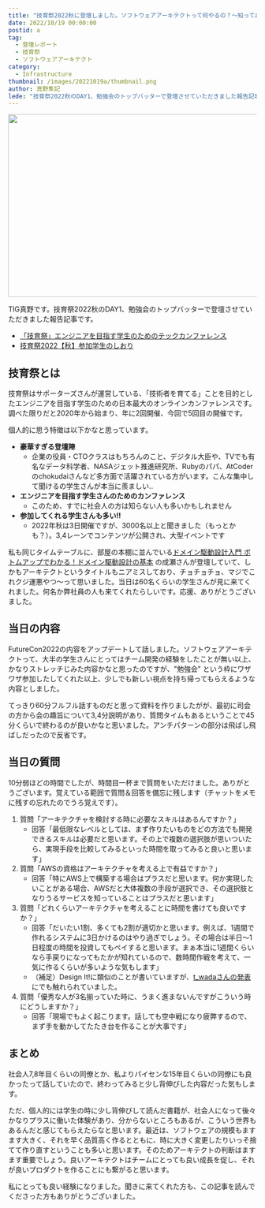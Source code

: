 ```yaml
---
title: "技育祭2022秋に登壇しました。ソフトウェアアーキテクトって何やるの？～知っておくと役立つ考え方を共有します～"
date: 2022/10/19 00:00:00
postid: a
tag:
  - 登壇レポート
  - 技育祭
  - ソフトウェアアーキテクト
category:
  - Infrastructure
thumbnail: /images/20221019a/thumbnail.png
author: 真野隼記
lede: "技育祭2022秋のDAY1、勉強会のトップバッターで登壇させていただきました報告記事です。"
---
```

<img src="/images/20221019a/top.png" alt="" width="1200" height="371" loading="lazy">

TIG真野です。技育祭2022秋のDAY1、勉強会のトップバッターで登壇させていただきました報告記事です。

* [「技育祭」エンジニアを目指す学生のためのテックカンファレンス](https://talent.supporterz.jp/geeksai/2022autumn/)
* [技育祭2022【秋】参加学生のしおり](https://talent.supporterz.jp/geeksai/2022autumn/information/#1014-1330-HallA)

## 技育祭とは

技育祭はサポーターズさんが運営している、「技術者を育てる」ことを目的としたエンジニアを目指す学生のための日本最大のオンラインカンファレンスです。調べた限りだと2020年から始まり、年に2回開催、今回で5回目の開催です。

個人的に思う特徴は以下かなと思っています。

* **豪華すぎる登壇陣**
  * 企業の役員・CTOクラスはもちろんのこと、デジタル大臣や、TVでも有名なデータ科学者、NASAジェット推進研究所、Rubyのパパ、AtCoderのchokudaiさんなど多方面で活躍されている方がいます。こんな集中して聞けるの学生さんが本当に羨ましい..
* **エンジニアを目指す学生さんのためのカンファレンス**
  * このため、すでに社会人の方は知らない人も多いかもしれません
* **参加してくれる学生さんも多い!!**
  * 2022年秋は3日開催ですが、3000名以上と聞きました（もっとかも？）。3,4レーンでコンテンツが公開され、大型イベントです

私も同じタイムテーブルに、部屋の本棚に並んでいる[ドメイン駆動設計入門 ボトムアップでわかる！ドメイン駆動設計の基本](https://www.amazon.co.jp/dp/B082WXZVPC/) の成瀬さんが登壇していて、しかもアーキテクトというタイトルもニアミスしており、チョチョチョ、マジでこれクジ運悪やつ～って思いました。当日は60名くらいの学生さんが見に来てくれました。何名か弊社員の人も来てくれたらしいです。応援、ありがとうございました。

## 当日の内容

FutureCon2022の内容をアップデートして話しました。ソフトウェアアーキテクトって、大半の学生さんにとってはチーム開発の経験をしたことが無い以上、かなりストレッチじみた内容かなと思ったのですが、"勉強会" という枠にワザワザ参加したしてくれた以上、少しでも新しい視点を持ち帰ってもらえるような内容としました。

<script async class="speakerdeck-embed" data-id="c3767385785847958fb75d0e07913ae2" data-ratio="1.77725118483412" src="//speakerdeck.com/assets/embed.js"></script>

てっきり60分フルフル話すものだと思って資料を作りましたがが、最初に司会の方から会の趣旨について3,4分説明があり、質問タイムもあるということで45分くらいで終わるのが良いかなと思いました。アンチパターンの部分は飛ばし飛ばしだったので反省です。

## 当日の質問

10分弱ほどの時間でしたが、時間目一杯まで質問をいただけました。ありがとうございます。覚えている範囲で質問＆回答を備忘に残します（チャットをメモに残すの忘れたのでうろ覚えです）。

1. 質問「アーキテクチャを検討する時に必要なスキルはあるんですか？」
    * 回答「最低限なレベルとしては、まず作りたいものをどの方法でも開発できるスキルは必要だと思います。その上で複数の選択肢が思いついたら、実現手段を比較してみるといった時間を取ってみると良いと思います」
2. 質問「AWSの資格はアーキテクチャを考える上で有益ですか？」
    * 回答「特にAWS上で構築する場合はプラスだと思います。何か実現したいことがある場合、AWSだと大体複数の手段が選択でき、その選択肢となりうるサービスを知っていることはプラスだと思います」
3. 質問「どれくらいアーキテクチャを考えることに時間を書けても良いですか？」
    * 回答「だいたい1割、多くても2割が適切かと思います。例えば、1週間で作れるシステムに3日かけるのはやり過ぎでしょう。その場合は半日～1日程度の時間を投資してもペイすると思います。まぁ本当に1週間くらいなら手戻りになってもたかが知れているので、数時間作戦を考えて、一気に作るくらいが多いような気もします」
    * （補足）Design It!に類似のことが書いていますが、[t_wadaさんの発表](https://speakerdeck.com/twada/quality-and-speed-2022-spring-edition?slide=100)にでも触れられていました。
4. 質問「優秀な人が3名揃っていた時に、うまく進まないんですがこういう時にどうしますか？」
    * 回答「現場でもよく起こります。話しても空中戦になり疲弊するので、まず手を動かしてたたき台を作ることが大事です」

## まとめ

社会人7,8年目くらいの同僚とか、私よりパイセンな15年目くらいの同僚にも良かったって話していたので、終わってみると少し背伸びした内容だった気もします。

ただ、個人的には学生の時に少し背伸びして読んだ書籍が、社会人になって後々かなりプラスに働いた体験があり、分からないところもあるが、こういう世界もあるんだと感じてもらえたらなと思います。最近は、ソフトウェアの規模もますます大きく、それを早く品質高く作るとともに、時に大きく変更したりいっそ捨てて作り直すということも多いと思います。そのためアーキテクトの判断はますます重要でしょう。良いアーキテクトはチームにとっても良い成長を促し、それが良いプロダクトを作ることにも繋がると思います。

私にとっても良い経験になりました。聞きに来てくれた方も、この記事を読んでくださった方もありがとうございました。
